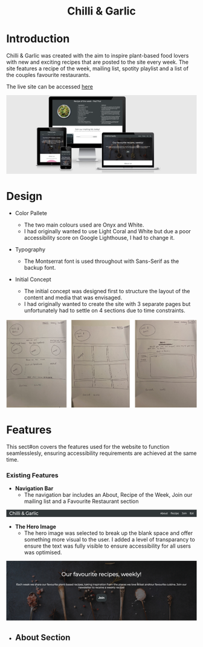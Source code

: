# <center><b>Chilli & Garlic</b></center>

# <b>Introduction</b>

Chilli & Garlic was created with the aim to inspire plant-based food lovers with new and exciting recipes that are posted to the site every week. The site features a recipe of the week, mailing list, spotity playlist and a list of the couples favourite restaurants.

The live site can be accessed [here](https://digitilley.github.io/chilli-and-garlic/)

<img src="assets/images/chilli-and-garlic-responsive-image.png">

# <b>Design</b>
- Color Pallete
    - The two main colours used are Onyx and White.
    - I had originally wanted to use Light Coral and White but due a poor 
    accessibility score on Google Lighthouse, I had to change it.
- Typography
    - The Montserrat font is used throughout with Sans-Serif as the backup font.

- Initial Concept
    - The initial concept was designed first to structure the layout of the content and media that was envisaged. 
    - I had originally wanted to create the site with 3 separate pages but unfortunately had to settle on 4 sections due to time constraints.

<img src="assets/images/initial-concept.png">

# <b>Features</b>

This sect#on covers the features used for the website to function seamlesslesly, ensuring accessibility requirements are achieved at the same time.

### <b>Existing Features</b>
-   <b>Navigation Bar</b>
    - The navigation bar includes an About, Recipe of the Week, Join our mailing list and a Favourite Restaurant section

<img src="assets/images/nav-bar.png">

- <b>The Hero Image</b>
    -   The hero image was selected to break up the blank space and offer something more visual to the user. I added a level of transparancy to ensure the text was fully visible to ensure accessibility for all users was optimised.

<img src="assets/images/hero-img.png">

- About Section
    - 

